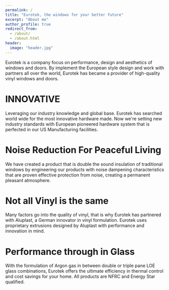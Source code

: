 ```yaml
---
permalink: /
title: "Eurotek, the windows for your better future"
excerpt: "About me"
author_profile: true
redirect_from:
  - /about/
  - /about.html
header:
  image: "header.jpg"
---
```

Eurotek is a company focus on performance, design and aesthetics of windows and doors. By implement the European style design and work with partners all over the world, Eurotek has became a provider of high-quality vinyl windows and doors.

INNOVATIVE
======
Leveraging our industry knowledge and global base. Eurotek has searched world wide for the most innovative hardware made. Now we're setting new industry standards with European pioneered hardware system that is perfected in our US Manufacturing facilities.


Noise Reduction For Peaceful Living
======
We have created a product that is double the sound insulation of traditional windows by engineering our products with noise dampening characteristics that are proven effective protection from noise, creating a permanent pleasant atmosphere.


Not all Vinyl is the same
======
Many factors go into the quality of vinyl, that is why Eurotek has partnered with Aluplast, a German innovator in vinyl formulation. Eurotek uses proprietary extrusions designed by Aluplast with performance and innovation in mind.

Performance through in Glass
======
With the formulation of Argon gas in between double or triple pane LOE glass combinations, Eurotek offers the ultimate efficiency in thermal control and cost savings for your home. All products are NFRC and Energy Star qualified.
